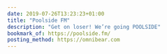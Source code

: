```yaml
---
date: 2019-07-26T13:23:23+01:00
title: "Poolside FM"
description: "Get on loser! We’re going POOLSIDE"
bookmark_of: https://poolside.fm/
posting_method: https://omnibear.com
---
```


